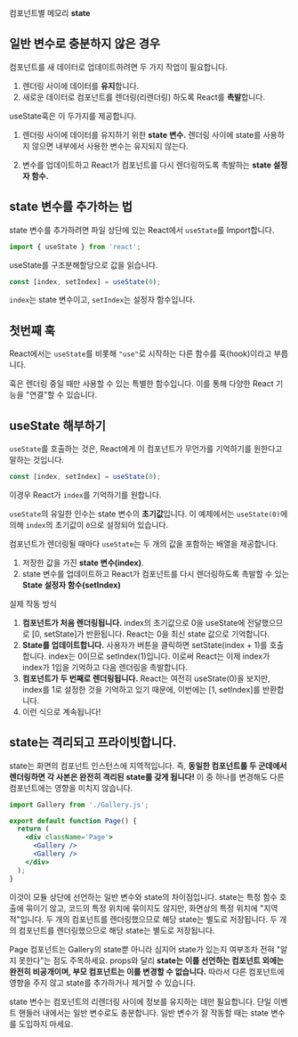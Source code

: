 컴포넌트별 메모리 **state**

## 일반 변수로 충분하지 않은 경우

컴포넌트를 새 데이터로 업데이트하려면 두 가지 작업이 필요합니다.

1. 렌더링 사이에 데이터를 **유지**합니다.
2. 새로운 데이터로 컴포넌트를 렌더링(리렌더링) 하도록 React를 **촉발**합니다.

useState훅은 이 두가지를 제공합니다.

1. 렌더링 사이에 데이터를 유지하기 위한 **state 변수.**
   렌더링 사이에 state를 사용하지 않으면 내부에서 사용한 변수는 유지되지 않는다.

2. 변수를 업데이트하고 React가 컴포넌트를 다시 렌더링하도록 촉발하는 **state 설정자 함수.**

## state 변수를 추가하는 법

state 변수를 추가하려면 파일 상단에 있는 React에서 `useState`를 Import합니다.

```jsx
import { useState } from 'react';
```

useState를 구조분해할당으로 값을 읽습니다.

```jsx
const [index, setIndex] = useState(0);
```

`index`는 state 변수이고, `setIndex`는 설정자 함수입니다.

## 첫번째 훅

React에서는 `useState`를 비롯해 `"use"`로 시작하는 다른 함수를 훅(hook)이라고 부릅니다.

훅은 렌더링 중일 때만 사용할 수 있는 특별한 함수입니다. 이를 통해 다양한 React 기능을 "연결"할 수 있습니다.

## useState 해부하기

`useState`를 호출하는 것은, React에게 이 컴포넌트가 무언가를 기억하기를 원한다고 말하는 것입니다.

```jsx
const [index, setIndex] = useState(0);
```

이경우 React가 `index`를 기억하기를 원합니다.

`useState`의 유일한 인수는 state 변수의 **초기값**입니다. 이 예제에서는 `useState(0)`에 의해 `index`의 초기값이 `0`으로 설정되어 있습니다.

컴포넌트가 렌더링될 때마다 `useState`는 두 개의 값을 포함하는 배열을 제공합니다.

1. 저장한 값을 가진 **state 변수(index)**.
2. state 변수를 업데이트하고 React가 컴포넌트를 다시 렌더링하도록 촉발할 수 있는 **State 설정자 함수(setIndex)**

실제 작동 방식

1. **컴포넌트가 처음 렌더링됩니다.** index의 초기값으로 0을 useState에 전달했으므로 [0, setState]가 반환됩니다. React는 0을 최신 state 값으로 기억합니다.
2. **State를 업데이트합니다.** 사용자가 버튼을 클릭하면 setState(index + 1)를 호출합니다. index는 0이므로 setIndex(1)입니다. 이로써 React는 이제 index가 index가 1임을 기억하고 다음 렌더링을 촉발합니다.
3. **컴포넌트가 두 번째로 렌더링됩니다.** React는 여전히 useState(0)을 보지만, index를 1로 설정한 것을 기억하고 있기 때문에, 이번에는 [1, setIndex]를 반환합니다.
4. 이런 식으로 계속됩니다!

## state는 격리되고 프라이빗합니다.

state는 화면의 컴포넌트 인스턴스에 지역적입니다. 즉, **동일한 컴포넌트를 두 군데에서 렌더링하면 각 사본은 완전히 격리된 state를 갖게 됩니다!** 이 중 하나를 변경해도 다른 컴포넌트에는 영향을 미치지 않습니다.

```jsx
import Gallery from './Gallery.js';

export default function Page() {
  return (
    <div className='Page'>
      <Gallery />
      <Gallery />
    </div>
  );
}
```

이것이 모듈 상단에 선언하는 일반 변수와 state의 차이점입니다. state는 특정 함수 호출에 묶이기 않고, 코드의 특정 위치에 묶이지도 않지만, 화면상의 특정 위치에 "지역적"입니다. 두 개의 <Gallery /> 컴포넌트를 렌더링했으므로 해당 state는 별도로 저장됩니다. 두 개의 <Gallery /> 컴포넌트를 렌더링했으므로 해당 state는 별도로 저장됩니다.

Page 컴포넌트는 Gallery의 state뿐 아니라 심지어 state가 있는지 여부조차 전혀 "알지 못한다"는 점도 주목하세요. props와 달리 **state는 이를 선언하는 컴포넌트 외에는 완전히 비공개이며, 부모 컴포넌트는 이를 변경할 수 없습니다.** 따라서 다른 컴포넌트에 영향을 주지 않고 state를 추가하거나 제거할 수 있습니다.

state 변수는 컴포넌트의 리렌더링 사이에 정보를 유지하는 데만 필요합니다. 단일 이벤트 핸들러 내에서는 일반 변수로도 충분합니다. 일반 변수가 잘 작동할 때는 state 변수를 도입하지 마세요.
